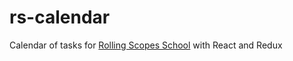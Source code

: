 # rs-calendar
Calendar of tasks for [Rolling Scopes School](https://school.rollingscopes.com/) 
with React and Redux
